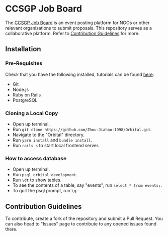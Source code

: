 # CCSGP Job Board

The [CCSGP Job Board](https://ccsgp.herokuapp.com/) is an event posting platform for NGOs or other relevant organisations to submit proposals. This repository serves as a collaborative platform. Refer to [Contribution Guidelines](https://github.com/Zhou-Jiahao-1998/Orbital#contribution-guidelines) for more.

## Installation

### Pre-Requisites

Check that you have the following installed, tutorials can be found [here](https://www.digitalocean.com/community/tutorials/how-to-set-up-a-ruby-on-rails-project-with-a-react-frontend):

- Git
- Node.js
- Ruby on Rails
- PostgreSQL

### Cloning a Local Copy

- Open up terminal.
- Run `git clone https://github.com/Zhou-Jiahao-1998/Orbital.git`.
- Navigate to the "Orbital" directory.
- Run `yarn install` and `bundle install`.
- Run `rails s` to start local frontend server.

### How to access database

- Open up terminal.
- Run `psql orbital_development`.
- Run `\dt` to show tables.
- To see the contents of a table, say "events", run `select * from events;`.
- To quit the psql prompt, run `\q`.

## Contribution Guidelines

To contribute, create a fork of the repository and submit a Pull Request. You can also head to "Issues" page to contribute to any opened issues found there.
